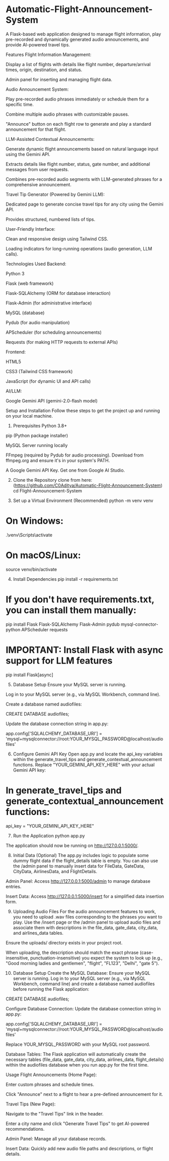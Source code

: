 # Automatic-Flight-Announcement-System

A Flask-based web application designed to manage flight information, play pre-recorded and dynamically generated audio announcements, and provide AI-powered travel tips.

Features
Flight Information Management:

Display a list of flights with details like flight number, departure/arrival times, origin, destination, and status.

Admin panel for inserting and managing flight data.

Audio Announcement System:

Play pre-recorded audio phrases immediately or schedule them for a specific time.

Combine multiple audio phrases with customizable pauses.

"Announce" button on each flight row to generate and play a standard announcement for that flight.

LLM-Assisted Contextual Announcements:

Generate dynamic flight announcements based on natural language input using the Gemini API.

Extracts details like flight number, status, gate number, and additional messages from user requests.

Combines pre-recorded audio segments with LLM-generated phrases for a comprehensive announcement.

Travel Tip Generator (Powered by Gemini LLM):

Dedicated page to generate concise travel tips for any city using the Gemini API.

Provides structured, numbered lists of tips.

User-Friendly Interface:

Clean and responsive design using Tailwind CSS.

Loading indicators for long-running operations (audio generation, LLM calls).

Technologies Used
Backend:

Python 3

Flask (web framework)

Flask-SQLAlchemy (ORM for database interaction)

Flask-Admin (for administrative interface)

MySQL (database)

Pydub (for audio manipulation)

APScheduler (for scheduling announcements)

Requests (for making HTTP requests to external APIs)

Frontend:

HTML5

CSS3 (Tailwind CSS framework)

JavaScript (for dynamic UI and API calls)

AI/LLM:

Google Gemini API (gemini-2.0-flash model)

Setup and Installation
Follow these steps to get the project up and running on your local machine.

1. Prerequisites
Python 3.8+

pip (Python package installer)

MySQL Server running locally

FFmpeg (required by Pydub for audio processing). Download from ffmpeg.org and ensure it's in your system's PATH.

A Google Gemini API Key. Get one from Google AI Studio.

2. Clone the Repository
clone from here: (https://github.com/C0Aditya/Automatic-Flight-Announcement-System)
cd Flight-Announcement-System


3. Set up a Virtual Environment (Recommended)
python -m venv venv
# On Windows:
.\venv\Scripts\activate
# On macOS/Linux:
source venv/bin/activate

4. Install Dependencies
pip install -r requirements.txt
# If you don't have requirements.txt, you can install them manually:
pip install Flask Flask-SQLAlchemy Flask-Admin pydub mysql-connector-python APScheduler requests
# IMPORTANT: Install Flask with async support for LLM features
pip install Flask[async]

5. Database Setup
Ensure your MySQL server is running.

Log in to your MySQL server (e.g., via MySQL Workbench, command line).

Create a database named audiofiles:

CREATE DATABASE audiofiles;

Update the database connection string in app.py:

app.config['SQLALCHEMY_DATABASE_URI'] = 'mysql+mysqlconnector://root:YOUR_MYSQL_PASSWORD@localhost/audiofiles'



6. Configure Gemini API Key
Open app.py and locate the api_key variables within the generate_travel_tips and generate_contextual_announcement functions. Replace "YOUR_GEMINI_API_KEY_HERE" with your actual Gemini API key:

# In generate_travel_tips and generate_contextual_announcement functions:
api_key = "YOUR_GEMINI_API_KEY_HERE"

7. Run the Application
python app.py

The application should now be running on http://127.0.0.1:5000/.

8. Initial Data (Optional)
The app.py includes logic to populate some dummy flight data if the flight_details table is empty. You can also use the /admin panel to manually insert data for FileData, GateData, CityData, AirlinesData, and FlightDetails.

Admin Panel: Access http://127.0.0.1:5000/admin to manage database entries.

Insert Data: Access http://127.0.0.1:5000/insert for a simplified data insertion form.

9. Uploading Audio Files
For the audio announcement features to work, you need to upload .wav files corresponding to the phrases you want to play. Use the /insert page or the /admin panel to upload audio files and associate them with descriptions in the file_data, gate_data, city_data, and airlines_data tables.

Ensure the uploads/ directory exists in your project root.

When uploading, the description should match the exact phrase (case-insensitive, punctuation-insensitive) you expect the system to look up (e.g., "Good morning ladies and gentlemen", "flight", "FL123", "Delhi", "gate 5").

10. Database Setup
Create the MySQL Database:
Ensure your MySQL server is running. Log in to your MySQL server (e.g., via MySQL Workbench, command line) and create a database named audiofiles before running the Flask application:

CREATE DATABASE audiofiles;

Configure Database Connection:
Update the database connection string in app.py:

app.config['SQLALCHEMY_DATABASE_URI'] = 'mysql+mysqlconnector://root:YOUR_MYSQL_PASSWORD@localhost/audiofiles'

Replace YOUR_MYSQL_PASSWORD with your MySQL root password.

Database Tables:
The Flask application will automatically create the necessary tables (file_data, gate_data, city_data, airlines_data, flight_details) within the audiofiles database when you run app.py for the first time.


Usage
Flight Announcements (Home Page):

Enter custom phrases and schedule times.

Click "Announce" next to a flight to hear a pre-defined announcement for it.

Travel Tips (New Page):

Navigate to the "Travel Tips" link in the header.

Enter a city name and click "Generate Travel Tips" to get AI-powered recommendations.

Admin Panel: Manage all your database records.

Insert Data: Quickly add new audio file paths and descriptions, or flight details.

